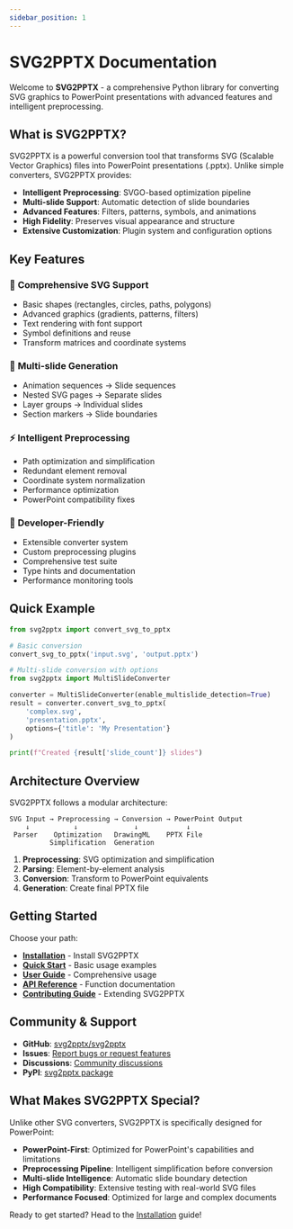 ```yaml
---
sidebar_position: 1
---
```


# SVG2PPTX Documentation

Welcome to **SVG2PPTX** - a comprehensive Python library for converting SVG graphics to PowerPoint presentations with advanced features and intelligent preprocessing.

## What is SVG2PPTX?

SVG2PPTX is a powerful conversion tool that transforms SVG (Scalable Vector Graphics) files into PowerPoint presentations (.pptx). Unlike simple converters, SVG2PPTX provides:

- **Intelligent Preprocessing**: SVGO-based optimization pipeline
- **Multi-slide Support**: Automatic detection of slide boundaries
- **Advanced Features**: Filters, patterns, symbols, and animations
- **High Fidelity**: Preserves visual appearance and structure
- **Extensive Customization**: Plugin system and configuration options

## Key Features

### 🎨 **Comprehensive SVG Support**
- Basic shapes (rectangles, circles, paths, polygons)
- Advanced graphics (gradients, patterns, filters)
- Text rendering with font support
- Symbol definitions and reuse
- Transform matrices and coordinate systems

### 🚀 **Multi-slide Generation**
- Animation sequences → Slide sequences
- Nested SVG pages → Separate slides
- Layer groups → Individual slides
- Section markers → Slide boundaries

### ⚡ **Intelligent Preprocessing**
- Path optimization and simplification
- Redundant element removal
- Coordinate system normalization
- Performance optimization
- PowerPoint compatibility fixes

### 🔧 **Developer-Friendly**
- Extensible converter system
- Custom preprocessing plugins
- Comprehensive test suite
- Type hints and documentation
- Performance monitoring tools

## Quick Example

```python
from svg2pptx import convert_svg_to_pptx

# Basic conversion
convert_svg_to_pptx('input.svg', 'output.pptx')

# Multi-slide conversion with options
from svg2pptx import MultiSlideConverter

converter = MultiSlideConverter(enable_multislide_detection=True)
result = converter.convert_svg_to_pptx(
    'complex.svg', 
    'presentation.pptx',
    options={'title': 'My Presentation'}
)

print(f"Created {result['slide_count']} slides")
```

## Architecture Overview

SVG2PPTX follows a modular architecture:

```
SVG Input → Preprocessing → Conversion → PowerPoint Output
    ↓           ↓              ↓            ↓
 Parser    Optimization   DrawingML    PPTX File
          Simplification  Generation
```

1. **Preprocessing**: SVG optimization and simplification
2. **Parsing**: Element-by-element analysis
3. **Conversion**: Transform to PowerPoint equivalents
4. **Generation**: Create final PPTX file

## Getting Started

Choose your path:

- **[Installation](installation)** - Install SVG2PPTX
- **[Quick Start](quick-start)** - Basic usage examples
- **[User Guide](user-guide/basic-usage)** - Comprehensive usage
- **[API Reference](api/core-functions)** - Function documentation
- **[Contributing Guide](contributing)** - Extending SVG2PPTX

## Community & Support

- **GitHub**: [svg2pptx/svg2pptx](https://github.com/svg2pptx/svg2pptx)
- **Issues**: [Report bugs or request features](https://github.com/svg2pptx/svg2pptx/issues)
- **Discussions**: [Community discussions](https://github.com/svg2pptx/svg2pptx/discussions)
- **PyPI**: [svg2pptx package](https://pypi.org/project/svg2pptx/)

## What Makes SVG2PPTX Special?

Unlike other SVG converters, SVG2PPTX is specifically designed for PowerPoint:

- **PowerPoint-First**: Optimized for PowerPoint's capabilities and limitations
- **Preprocessing Pipeline**: Intelligent simplification before conversion
- **Multi-slide Intelligence**: Automatic slide boundary detection
- **High Compatibility**: Extensive testing with real-world SVG files
- **Performance Focused**: Optimized for large and complex documents

Ready to get started? Head to the [Installation](installation) guide!
